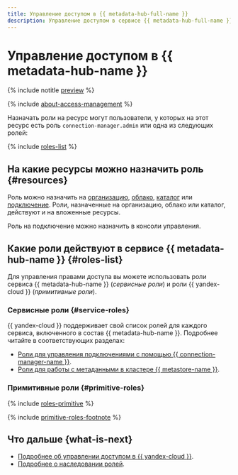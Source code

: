 ```yaml
---
title: Управление доступом в {{ metadata-hub-full-name }}
description: Управление доступом в сервисе {{ metadata-hub-full-name }}. В разделе описано, на какие ресурсы можно назначить роль, какие роли действуют в сервисе, какие роли необходимы для того или иного действия.
---
```


# Управление доступом в {{ metadata-hub-name }}


{% include notitle [preview](../../_includes/note-preview.md) %}

{% include [about-access-management](../../_includes/iam/about-access-management.md) %}

Назначать роли на ресурс могут пользователи, у которых на этот ресурс есть роль `connection-manager.admin` или одна из следующих ролей:

{% include [roles-list](../../_includes/iam/roles-list.md) %}

## На какие ресурсы можно назначить роль {#resources}

Роль можно назначить на [организацию](../../organization/quickstart.md), [облако](../../resource-manager/concepts/resources-hierarchy.md#cloud), [каталог](../../resource-manager/concepts/resources-hierarchy.md#folder) или [подключение](../concepts/connection-manager.md). Роли, назначенные на организацию, облако или каталог, действуют и на вложенные ресурсы.

Роль на подключение можно назначить в консоли управления.

## Какие роли действуют в сервисе {{ metadata-hub-name }} {#roles-list}

Для управления правами доступа вы можете использовать роли сервиса {{ metadata-hub-name }} (_сервисные роли_) и роли {{ yandex-cloud }} (_примитивные роли_).

### Сервисные роли {#service-roles}

{{ yandex-cloud }} поддерживает свой список ролей для каждого сервиса, включенного в состав {{ metadata-hub-name }}. Подробнее читайте в соответствующих разделах:

* [Роли для управления подключениями с помощью {{ connection-manager-name }}](connection-manager-roles.md).
* [Роли для работы с метаданными в кластере {{ metastore-name }}](metastore-roles.md).

### Примитивные роли {#primitive-roles}

{% include [roles-primitive](../../_includes/roles-primitive.md) %}

{% include [primitive-roles-footnote](../../_includes/primitive-roles-footnote.md) %}

## Что дальше {what-is-next}

* [Подробнее об управлении доступом в {{ yandex-cloud }}](../../iam/concepts/access-control/index.md).
* [Подробнее о наследовании ролей](../../resource-manager/concepts/resources-hierarchy.md#access-rights-inheritance).

